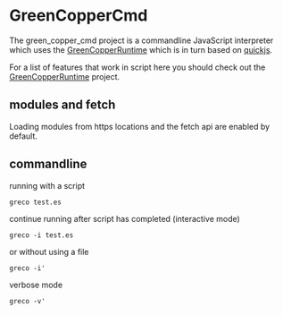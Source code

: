 # GreenCopperCmd

The green_copper_cmd project is a commandline JavaScript interpreter which uses the [GreenCopperRuntime](https://github.com/HiRoFa/GreenCopperRuntime) which is in turn based on [quickjs](https://github.com/bellard/quickjs).

For a list of features that work in script here you should check out the [GreenCopperRuntime](https://github.com/HiRoFa/GreenCopperRuntime) project.

## modules and fetch

Loading modules from https locations and the fetch api are enabled by default.

## commandline

running with a script

```greco test.es```

continue running after script has completed (interactive mode)

```greco -i test.es```

or without using a file

```greco -i'```

verbose mode

```greco -v'```